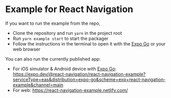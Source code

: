 # Example for React Navigation

If you want to run the example from the repo,

- Clone the repository and run `yarn` in the project root
- Run `yarn example start` to start the packager
- Follow the instructions in the terminal to open it with the [Expo Go](https://expo.dev/client) or your web browser

You can also run the currently published app:

- For iOS simulator & Android device with [Expo Go](https://expo.dev/client): <https://expo.dev/@react-navigation/react-navigation-example?serviceType=eas&distribution=expo-go&scheme=exp+react-navigation-example&channel=main>
- For web: <https://react-navigation-example.netlify.com/>
